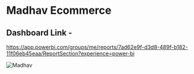 
# Madhav Ecommerce 

## Dashboard Link -
https://app.powerbi.com/groups/me/reports/7ad62e9f-d3d8-489f-b182-11f06eb45eaa/ReportSection?experience=power-bi


![Madhav](https://github.com/NikitaBhute18/PowerBI--Madhav-Ecom/assets/173534395/b7dc4b6a-78f1-4296-a373-7b8026fe4be4)



